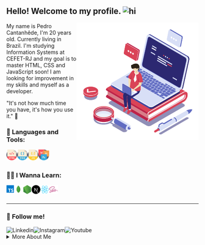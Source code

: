 

## Hello! Welcome to my profile. <img src="https://user-images.githubusercontent.com/1303154/88677602-1635ba80-d120-11ea-84d8-d263ba5fc3c0.gif" width="28px" alt="hi">

<img align="right" src="img/vetor.png" width="320"/>

My name is Pedro Cantanhêde, I'm 20 years old. Currently living in Brazil. I'm studying Information Systems at CEFET-RJ and my goal is to master HTML, CSS and JavaScript soon! I am looking for improvement in my skills and myself as a developer.

"It's not how much time you have, it's how you use it." 💭

### 🚀 Languages and Tools:

[<img align="left" alt="HTML" width="28px" src="img/html.png" />][html]
[<img align="left" alt="CSS" width="28px" src="img/css.png" />][css]
[<img align="left" alt="JS" width="28px" src="img/js.png" />][js]
[<img align="left" alt="Design" width="28px" src="img/design.png" />][design]

<br >
<br >

### ✍🏻 I Wanna Learn:
[<img align="left" src="https://raw.githubusercontent.com/devicons/devicon/master/icons/typescript/typescript-original.svg" width="20px" alt="TypeScript" />][typescript]
[<img align="left" src="https://raw.githubusercontent.com/devicons/devicon/master/icons/mongodb/mongodb-original.svg" width="23px" alt="MongoDB"/>][mongodb]
[<img align="left" src="https://raw.githubusercontent.com/devicons/devicon/master/icons/nodejs/nodejs-original.svg" width="23px" alt="Node JS"/>][nodejs]
[<img align="left" src="https://raw.githubusercontent.com/devicons/devicon/master/icons/nextjs/nextjs-original.svg" width="23px" alt="Next JS"/>][nextjs]
[<img align="left" src="https://raw.githubusercontent.com/devicons/devicon/master/icons/react/react-original.svg" width="23px" alt="React JS"/>][react]
[<img align="left" src="https://raw.githubusercontent.com/devicons/devicon/master/icons/sass/sass-original.svg" width="23px" alt="SASS"/>][sass]

<br >
<br >

---



### 💬 Follow me!
[<img align="left" src="https://img.shields.io/badge/LinkedIn-0077B5?style=flat-square&logo=linkedin&logoColor=white" alt="Linkedin"/>][linkedin]
[<img align="left" src="https://img.shields.io/badge/Instagram-E4405F?style=flat-square&logo=instagram&logoColor=white" alt="Instagram"/>][instagram]
[<img align="left" src="https://img.shields.io/badge/YouTube-FF0000?style=flat-square&logo=youtube&logoColor=white" alt="Youtube"/>][youtube]

<br >

<details>
<summary>
  More About Me
</summary>
<br >

#### Github Stats

![Pedro Cantanhêde GitHub stats](https://github-readme-stats.vercel.app/api?username=PedroCantanhede&theme=radical&show_icons=true)

</details>

[html]: https://www.w3schools.com/html/
[css]: https://www.w3schools.com/css/
[js]: https://developer.mozilla.org/pt-BR/docs/Web/JavaScript
[design]: https://www.adobe.com/

[typescript]: https://www.typescriptlang.org/
[mongodb]: https://www.mongodb.com/2
[nodejs]: https://nodejs.org/en/
[nextjs]: https://nextjs.org/
[react]: https://pt-br.reactjs.org/
[sass]: https://sass-lang.com/


[youtube]: https://www.youtube.com/
[instagram]: https://www.instagram.com/pedro_cantanhede/
[linkedin]: https://www.linkedin.com/in/pedro-cantanhede/
